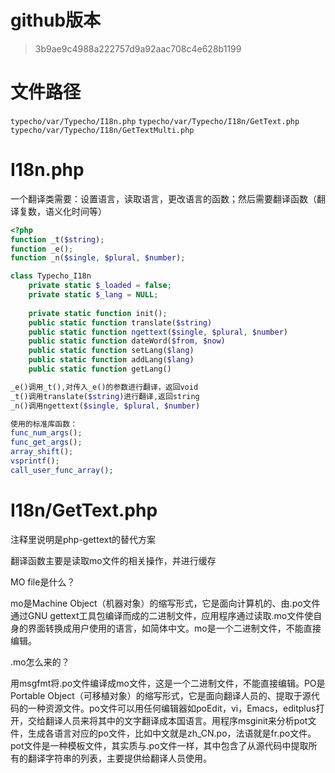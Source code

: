 # github版本

> 3b9ae9c4988a222757d9a92aac708c4e628b1199

# 文件路径

`typecho/var/Typecho/I18n.php`
`typecho/var/Typecho/I18n/GetText.php`
`typecho/var/Typecho/I18n/GetTextMulti.php`

# I18n.php

一个翻译类需要：设置语言，读取语言，更改语言的函数；然后需要翻译函数（翻译复数，语义化时间等）

```php
<?php
function _t($string);
function _e();
function _n($single, $plural, $number);

class Typecho_I18n
    private static $_loaded = false;
    private static $_lang = NULL;
    
    private static function init();
    public static function translate($string)
    public static function ngettext($single, $plural, $number)
    public static function dateWord($from, $now)
    public static function setLang($lang)
    public static function addLang($lang)
    public static function getLang()

_e()调用_t(),对传入_e()的参数进行翻译，返回void
_t()调用translate($string)进行翻译,返回string
_n()调用ngettext($single, $plural, $number)

使用的标准库函数：
func_num_args();
func_get_args();
array_shift();
vsprintf();
call_user_func_array();

```

# I18n/GetText.php

注释里说明是php-gettext的替代方案

翻译函数主要是读取mo文件的相关操作，并进行缓存

MO file是什么？

mo是Machine Object（机器对象）的缩写形式，它是面向计算机的、由.po文件通过GNU gettext工具包编译而成的二进制文件，应用程序通过读取.mo文件使自身的界面转换成用户使用的语言，如简体中文。mo是一个二进制文件，不能直接编辑。

.mo怎么来的？

用msgfmt将.po文件编译成mo文件，这是一个二进制文件，不能直接编辑。PO是Portable Object（可移植对象）的缩写形式，它是面向翻译人员的、提取于源代码的一种资源文件。po文件可以用任何编辑器如poEdit，vi，Emacs，editplus打开，交给翻译人员来将其中的文字翻译成本国语言。用程序msginit来分析pot文件，生成各语言对应的po文件，比如中文就是zh_CN.po，法语就是fr.po文件。pot文件是一种模板文件，其实质与.po文件一样，其中包含了从源代码中提取所有的翻译字符串的列表，主要提供给翻译人员使用。